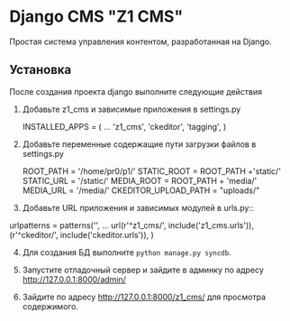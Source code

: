 Django CMS "Z1 CMS"
===================

Простая система управления контентом, разработанная на Django. 

Установка
---------

После создания проекта django выполните следующие действия

1. Добавьте z1_cms и зависимые приложения в settings.py

      INSTALLED_APPS = (
          ...
          'z1_cms',
          'ckeditor',
          'tagging',
      )

2. Добавьте переменные содержащие пути загрузки файлов в settings.py

	ROOT_PATH = '/home/pr0/p1/'
	STATIC_ROOT = ROOT_PATH +'static/'
	STATIC_URL = '/static/'
	MEDIA_ROOT = ROOT_PATH + 'media/'
	MEDIA_URL = '/media/'
	CKEDITOR_UPLOAD_PATH = "uploads/"

3. Добавьте URL приложения и зависимых модулей в urls.py::

urlpatterns = patterns('',
	...
	url(r'^z1_cms/', include('z1_cms.urls')),
	(r'^ckeditor/', include('ckeditor.urls')),
)

4. Для создания БД выполните `python manage.py syncdb`.


5. Запустите отладочный сервер и зайдите в админку по адресу http://127.0.0.1:8000/admin/

6. Зайдите по адресу http://127.0.0.1:8000/z1_cms/ для просмотра содержимого.




